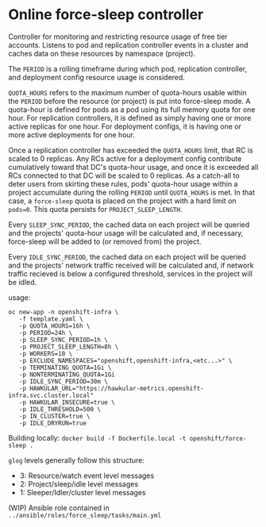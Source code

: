 # Online force-sleep controller

Controller for monitoring and restricting resource usage of free tier accounts. Listens to pod and replication controller events in a cluster and caches data on these resources by namespace (project).

The `PERIOD` is a rolling timeframe during which pod, replication controller, and deployment config resource usage is considered.

`QUOTA_HOURS` refers to the maximum number of quota-hours usable within the `PERIOD` before the resource (or project) is put into force-sleep mode. A quota-hour is defined for pods as a pod using its full memory quota for one hour. For replication controllers, it is defined as simply having one or more active replicas for one hour. For deployment configs, it is having one or more active deployments for one hour.

Once a replication controller has exceeded the `QUOTA_HOURS` limit, that RC is scaled to 0 replicas. Any RCs active for a deployment config contribute cumulatively toward that DC's quota-hour usage, and once it is exceeded all RCs connected to that DC will be scaled to 0 replicas. As a catch-all to deter users from skirting these rules, pods' quota-hour usage within a project accumulate during the rolling `PERIOD` until `QUOTA_HOURS` is met. In that case, a `force-sleep` quota is placed on the project with a hard limit on `pods=0`. This quota persists for `PROJECT_SLEEP_LENGTH`.

Every `SLEEP_SYNC_PERIOD`, the cached data on each project will be queried and the projects' quota-hour usage will be calculated and, if necessary, force-sleep will be added to (or removed from) the project.

Every `IDLE_SYNC_PERIOD`, the cached data on each project will be queried and the projects' network traffic received will be calculated and, if network traffic recieved is below a configured threshold, services in the project will be idled.

usage:
```
oc new-app -n openshift-infra \
   -f template.yaml \
   -p QUOTA_HOURS=16h \
   -p PERIOD=24h \
   -p SLEEP_SYNC_PERIOD=1h \
   -p PROJECT_SLEEP_LENGTH=8h \
   -p WORKERS=10 \
   -p EXCLUDE_NAMESPACES="openshift,openshift-infra,<etc...>" \
   -p TERMINATING_QUOTA=1Gi \
   -p NONTERMINATING_QUOTA=1Gi
   -p IDLE_SYNC_PERIOD=30m \
   -p HAWKULAR_URL="https://hawkular-metrics.openshift-infra.svc.cluster.local"
   -p HAWKULAR_INSECURE=true \
   -p IDLE_THRESHOLD=500 \
   -p IN_CLUSTER=true \
   -p IDLE_DRYRUN=true

```

Building locally:
`docker build -f Dockerfile.local -t openshift/force-sleep .`

`glog` levels generally follow this structure:
* 3: Resource/watch event level messages
* 2: Project/sleep/idle level messages
* 1: Sleeper/Idler/cluster level messages

(WIP) Ansible role contained in `../ansible/roles/force_sleep/tasks/main.yml`
